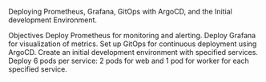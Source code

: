 Deploying Prometheus, Grafana, GitOps with ArgoCD, and the Initial development Environment.

Objectives
Deploy Prometheus for monitoring and alerting.
Deploy Grafana for visualization of metrics.
Set up GitOps for continuous deployment using ArgoCD.
Create an initial development environment with specified services.
Deploy 6 pods per service: 2 pods for web and 1 pod for worker for each specified service.
